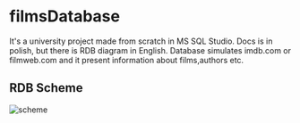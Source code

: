 # filmsDatabase
It's a university project made from scratch in MS SQL Studio. Docs is in polish, but there is RDB diagram in English. Database simulates imdb.com or filmweb.com and it present information about films,authors etc.

## RDB Scheme
![scheme](https://user-images.githubusercontent.com/21158649/136659021-a1867ebe-92be-415e-b6e2-a0b0cb6c446e.PNG)
